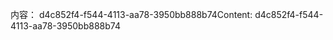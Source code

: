 <span data-ttu-id="b1aa1-101">内容： d4c852f4-f544-4113-aa78-3950bb888b74</span><span class="sxs-lookup"><span data-stu-id="b1aa1-101">Content: d4c852f4-f544-4113-aa78-3950bb888b74</span></span>